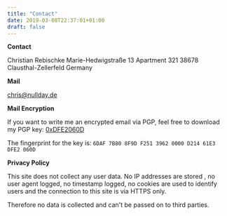 ```yaml
---
title: "Contact"
date: 2019-03-08T22:37:01+01:00
draft: false
---
```


**Contact**

Christian Rebischke
Marie-Hedwigstraße 13
Apartment 321
38678 Clausthal-Zellerfeld
Germany

**Mail**

chris@nullday.de

**Mail Encryption**

If you want to write me an encrypted email via PGP, feel free to download my PGP key: [0xDFE2060D](/static/storage/pubkey.txt)

The fingerprint for the key is: `6DAF 7B80 8F9D F251 3962 0000 D214 61E3 DFE2 060D`

**Privacy Policy**

This site does not collect any user data. No IP addresses are stored , no user
agent logged, no timestamp logged, no cookies are used to identify users and
the connection to this site is via HTTPS only.

Therefore no data is collected and can't be passed on to third parties.

